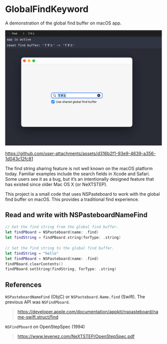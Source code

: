# GlobalFindKeyword
A demonstration of the global find buffer on macOS app.

<img src="./screenshot.jpg" width=676>

https://github.com/user-attachments/assets/d316b2f1-93e9-4639-a356-1d043c12fc81

The find string sharing feature is not well known on the macOS platform today. Familiar examples include the search fields in Xcode and Safari. Some users see it as a bug, but it’s an intentionally designed feature that has existed since older Mac OS X (or NeXTSTEP).

This project is a small code that uses NSPasteboard to work with the global find buffer on macOS. This provides a traditional find experience.


## Read and write with NSPasteboardNameFind

```swift
// Get the find string from the global find buffer.
let findPBoard = NSPasteboard(name: .find)
let findString = findPBoard.string(forType: .string)

// Set the find string to the global find buffer.
let findString = "hello"
let findPBoard = NSPasteboard(name: .find)
findPBoard.clearContents()
findPBoard.setString(findString, forType: .string)
```

## References

`NSPasteboardNameFind` (ObjC) or `NSPasteboard.Name.find` (Swift). The previous API was `NSFindPboard`.
> https://developer.apple.com/documentation/appkit/nspasteboard/name-swift.struct/find

`NSFindPboard` on OpenStepSpec (1994)
> https://www.levenez.com/NeXTSTEP/OpenStepSpec.pdf
